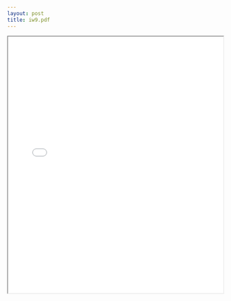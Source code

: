 ```yaml
---
layout: post
title: iw9.pdf
---
```


<div class="pdf-container">
<iframe src="/ea/assets/pdfs/iw9.pdf" height="600" width="100%" allowFullScreen="true"></iframe>
</div>

